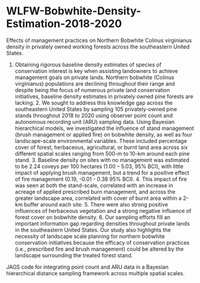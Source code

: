 # WLFW-Bobwhite-Density-Estimation-2018-2020
Effects of management practices on Northern Bobwhite Colinus virginianus density in privately owned working forests across the southeastern United States.

1. Obtaining rigorous baseline density estimates of species of conservation interest is key when assisting landowners to achieve management goals on private lands. Northern bobwhite (Colinus virginianus) populations are declining throughout their range and despite being the focus of numerous private land conservation initiatives, baseline density estimates in privately owned pine forests are lacking. 2. We sought to address this knowledge gap across the southeastern United States by sampling 105 privately-owned pine stands throughout 2018 to 2020 using observer point count and autonomous recording unit (ARU) sampling data. Using Bayesian hierarchical models, we investigated the influence of stand management (brush management or applied fire) on bobwhite density, as well as four landscape-scale environmental variables. These included percentage cover of forest, herbaceous, agricultural, or burnt land area across six different spatial scales ranging from 500-m to 10-km around each pine stand. 3. Baseline density on sites with no management was estimated to be 2.24 coveys per 100 hectares (1.00 – 5.03, 95% BCI), with little impact of applying brush management, but a trend for a positive effect of fire management (0.19, -0.01 - 0.38 95% BCI). 4. This impact of fire was seen at both the stand-scale, correlated with an increase in acreage of applied prescribed burn management, and across the greater landscape area, correlated with cover of burnt area within a 2-km buffer around each site. 5. There were also strong positive influences of herbaceous vegetation and a strong negative influence of forest cover on bobwhite density. 6. Our sampling efforts fill an important information gap regarding densities throughout private lands in the southeastern United States. Our study also highlights the necessity of landscape scale planning for northern bobwhite conservation initiatives because the efficacy of conservation practices (i.e., prescribed fire and brush management) could be altered by the landscape surrounding the treated forest stand.
  
JAGS code for integrating point count and ARU data in a Bayesian hierarchical distance sampling framework across multiple spatial scales.
